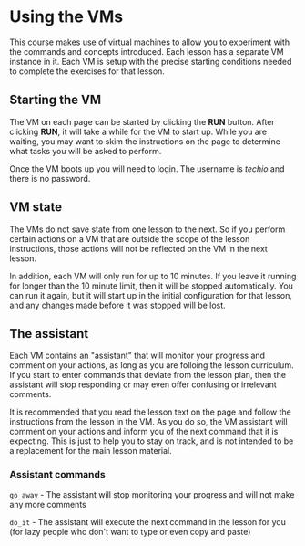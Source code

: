# Using the VMs

This course makes use of virtual machines to allow you to experiment with the commands and concepts introduced. Each lesson has a separate VM instance in it. Each VM is setup with the precise starting conditions needed to complete the exercises for that lesson.

## Starting the VM

The VM on each page can be started by clicking the **RUN** button. After clicking **RUN**, it will take a while for the VM to start up. While you are waiting, you may want to skim the instructions on the page to determine what tasks you will be asked to perform.

Once the VM boots up you will need to login. The username is _techio_ and there is no password.

## VM state

The VMs do not save state from one lesson to the next. So if you perform certain actions on a VM that are outside the scope of the lesson instructions, those actions will not be reflected on the VM in the next lesson.

In addition, each VM will only run for up to 10 minutes. If you leave it running for longer than the 10 minute limit, then it will be stopped automatically. You can run it again, but it will start up in the initial configuration for that lesson, and any changes made before it was stopped will be lost.

## The assistant

Each VM contains an "assistant" that will monitor your progress and comment on your actions, as long as you are folloing the lesson curriculum. If you start to enter commands that deviate from the lesson plan, then the assistant will stop responding or may even offer confusing or irrelevant comments.

It is recommended that you read the lesson text on the page and follow the instructions from the lesson in the VM. As you do so, the VM assistant will comment on your actions and inform you of the next command that it is expecting. This is just to help you to stay on track, and is not intended to be a replacement for the main lesson material.

### Assistant commands

`go_away` - The assistant will stop monitoring your progress and will not make any more comments

`do_it` - The assistant will execute the next command in the lesson for you (for lazy people who don't want to type or even copy and paste)
